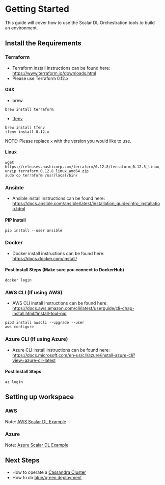 # Getting Started
This guide will cover how to use the Scalar DL Orchestration tools to build an environment.

## Install the Requirements

### Terraform
* Terraform install instructions can be found here: https://www.terraform.io/downloads.html
* Please use Terraform 0.12.x

#### OSX
* brew
```
brew install terraform
```
* [tfenv](https://github.com/tfutils/tfenv)
```
brew install tfenv
tfenv install 0.12.x
```
NOTE: Please replace `x` with the version you would like to use.

#### Linux
```
wget https://releases.hashicorp.com/terraform/0.12.8/terraform_0.12.8_linux_amd64.zip
unzip terraform_0.12.8_linux_amd64.zip
sudo cp terraform /usr/local/bin/
```

### Ansible
* Ansible install instructions can be found here: https://docs.ansible.com/ansible/latest/installation_guide/intro_installation.html

#### PIP Install
```
pip install --user ansible
```

### Docker
* Docker install instructions can be found here: https://docs.docker.com/install/

#### Post Install Steps (Make sure you connect to DockerHub)
```
docker login
```

### AWS CLI (If using AWS)
* AWS CLI install instructions can be found here: https://docs.aws.amazon.com/cli/latest/userguide/cli-chap-install.html#install-tool-pip

```
pip3 install awscli --upgrade --user
aws configure
```

### Azure CLI (If using Azure)
* Azure CLI install instructions can be found here: https://docs.microsoft.com/en-us/cli/azure/install-azure-cli?view=azure-cli-latest

#### Post Install Steps
```
az login
```

## Setting up workspace

### AWS

Note: [AWS Scalar DL Example](../examples/aws/README.md)

### Azure

Note: [Azure Scalar DL Example](../examples/azure/README.md)


## Next Steps

* How to operate a [Cassandra Cluster](./CassandraOperation.md)
* How to do [blue/green deployment](./BlueGreenDeploy.md)
